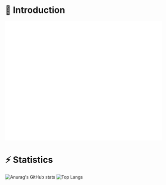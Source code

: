 # 💬 Introduction 
![Metrics](/github-metrics.svg)

# ⚡ Statistics
![Anurag's GitHub stats](https://github-readme-stats.vercel.app/api?username=PlayerNguyen)
![Top Langs](https://github-readme-stats.vercel.app/api/top-langs/?username=PlayerNguyen&layout=compact)
<!--
**PlayerNguyen/PlayerNguyen** is a ✨ _special_ ✨ repository because its `README.md` (this file) appears on your GitHub profile.

Here are some ideas to get you started:

- 🔭 I’m currently working on ...
- 🌱 I’m currently learning ...
- 👯 I’m looking to collaborate on ...
- 🤔 I’m looking for help with ...
- 💬 Ask me about ...
- 📫 How to reach me: ...
- 😄 Pronouns: ...
- ⚡ Fun fact: ...
-->
